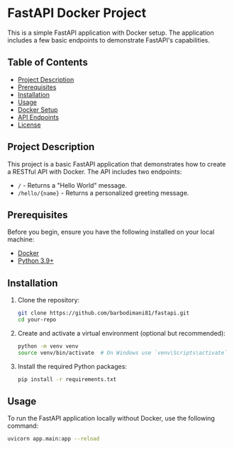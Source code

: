 # FastAPI Docker Project

This is a simple FastAPI application with Docker setup. The application includes a few basic endpoints to demonstrate FastAPI's capabilities.

## Table of Contents

- [Project Description](#project-description)
- [Prerequisites](#prerequisites)
- [Installation](#installation)
- [Usage](#usage)
- [Docker Setup](#docker-setup)
- [API Endpoints](#api-endpoints)
- [License](#license)

## Project Description

This project is a basic FastAPI application that demonstrates how to create a RESTful API with Docker. The API includes two endpoints:
- `/` - Returns a "Hello World" message.
- `/hello/{name}` - Returns a personalized greeting message.

## Prerequisites

Before you begin, ensure you have the following installed on your local machine:
- [Docker](https://www.docker.com/)
- [Python 3.9+](https://www.python.org/)

## Installation

1. Clone the repository:
    ```bash
    git clone https://github.com/barbodimani81/fastapi.git
    cd your-repo
    ```

2. Create and activate a virtual environment (optional but recommended):
    ```bash
    python -m venv venv
    source venv/bin/activate  # On Windows use `venv\Scripts\activate`
    ```

3. Install the required Python packages:
    ```bash
    pip install -r requirements.txt
    ```

## Usage

To run the FastAPI application locally without Docker, use the following command:
```bash
uvicorn app.main:app --reload
